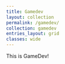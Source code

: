 ```yaml
---
title: Gamedev
layout: collection
permalink: /gamedev/
collection: gamedev
entries_layout: grid
classes: wide
---
```


This is GameDev!